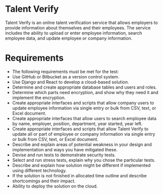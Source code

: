 # Talent Verify

Talent Verify is an online talent verification service that allows employers to provide information about themselves and their employees. The service includes the ability to upload or enter employee information, search employee data, and update employee or company information.

# Requirements
- The following requirements must be met for the test:
- Use GitHub or Bitbucket as a version control system.
- Use Django and React to develop a cloud-based solution.
- Determine and create appropriate database tables and users and roles.
- Determine which parts need encryption, and show why they need it and implement the encryption.
- Create appropriate interfaces and scripts that allow company users to update employee information via single entry or bulk from CSV, text, or Excel document.
- Create appropriate interfaces that allow users to search employee data by name, employer, position, department, year started, year left.
- Create appropriate interfaces and scripts that allow Talent Verify to update all or part of employee or company information via single entry or bulk from CSV, text, or Excel document.
- Describe and explain areas of potential weakness in your design and implementation and ways you have mitigated these.
- Devise and run tests to demonstrate security tests.
- Select and run stress tests, explain why you chose the particular tests.
- Describe and explain how solution might be different if implemented using different technology.
- If the solution is not finished in allocated time outline and describe shortcomings and their impact.
- Ability to deploy the solution on the cloud.
